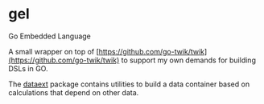 # gel

Go Embedded Language

A small wrapper on top of [https://github.com/go-twik/twik](https://github.com/go-twik/twik) to support my own demands for building DSLs in GO.

The [dataext](https://github.com/Stromberg/gel/dataext) package contains utilities to build a data container based on calculations that depend on other data.
